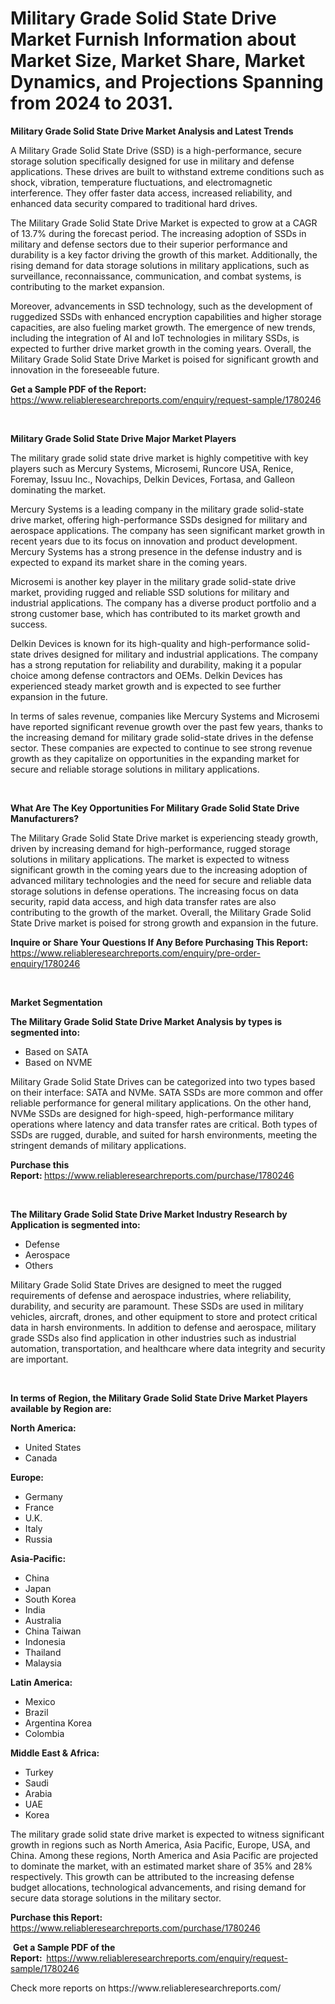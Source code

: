 <p><h1>Military Grade Solid State Drive Market Furnish Information about Market Size, Market Share, Market Dynamics, and Projections Spanning from 2024 to 2031.</h1></p><p><strong>Military Grade Solid State Drive Market Analysis and Latest Trends</strong></p>
<p><p>A Military Grade Solid State Drive (SSD) is a high-performance, secure storage solution specifically designed for use in military and defense applications. These drives are built to withstand extreme conditions such as shock, vibration, temperature fluctuations, and electromagnetic interference. They offer faster data access, increased reliability, and enhanced data security compared to traditional hard drives.</p><p>The Military Grade Solid State Drive Market is expected to grow at a CAGR of 13.7% during the forecast period. The increasing adoption of SSDs in military and defense sectors due to their superior performance and durability is a key factor driving the growth of this market. Additionally, the rising demand for data storage solutions in military applications, such as surveillance, reconnaissance, communication, and combat systems, is contributing to the market expansion.</p><p>Moreover, advancements in SSD technology, such as the development of ruggedized SSDs with enhanced encryption capabilities and higher storage capacities, are also fueling market growth. The emergence of new trends, including the integration of AI and IoT technologies in military SSDs, is expected to further drive market growth in the coming years. Overall, the Military Grade Solid State Drive Market is poised for significant growth and innovation in the foreseeable future.</p></p>
<p><strong>Get a Sample PDF of the Report:&nbsp;</strong> <a href="https://www.reliableresearchreports.com/enquiry/request-sample/1780246">https://www.reliableresearchreports.com/enquiry/request-sample/1780246</a></p>
<p>&nbsp;</p>
<p><strong>Military Grade Solid State Drive Major Market Players</strong></p>
<p><p>The military grade solid state drive market is highly competitive with key players such as Mercury Systems, Microsemi, Runcore USA, Renice, Foremay, Issuu Inc., Novachips, Delkin Devices, Fortasa, and Galleon dominating the market. </p><p>Mercury Systems is a leading company in the military grade solid-state drive market, offering high-performance SSDs designed for military and aerospace applications. The company has seen significant market growth in recent years due to its focus on innovation and product development. Mercury Systems has a strong presence in the defense industry and is expected to expand its market share in the coming years.</p><p>Microsemi is another key player in the military grade solid-state drive market, providing rugged and reliable SSD solutions for military and industrial applications. The company has a diverse product portfolio and a strong customer base, which has contributed to its market growth and success.</p><p>Delkin Devices is known for its high-quality and high-performance solid-state drives designed for military and industrial applications. The company has a strong reputation for reliability and durability, making it a popular choice among defense contractors and OEMs. Delkin Devices has experienced steady market growth and is expected to see further expansion in the future.</p><p>In terms of sales revenue, companies like Mercury Systems and Microsemi have reported significant revenue growth over the past few years, thanks to the increasing demand for military grade solid-state drives in the defense sector. These companies are expected to continue to see strong revenue growth as they capitalize on opportunities in the expanding market for secure and reliable storage solutions in military applications.</p></p>
<p>&nbsp;</p>
<p><strong>What Are The Key Opportunities For Military Grade Solid State Drive Manufacturers?</strong></p>
<p><p>The Military Grade Solid State Drive market is experiencing steady growth, driven by increasing demand for high-performance, rugged storage solutions in military applications. The market is expected to witness significant growth in the coming years due to the increasing adoption of advanced military technologies and the need for secure and reliable data storage solutions in defense operations. The increasing focus on data security, rapid data access, and high data transfer rates are also contributing to the growth of the market. Overall, the Military Grade Solid State Drive market is poised for strong growth and expansion in the future.</p></p>
<p><strong>Inquire or Share Your Questions If Any Before Purchasing This Report:</strong> <a href="https://www.reliableresearchreports.com/enquiry/pre-order-enquiry/1780246">https://www.reliableresearchreports.com/enquiry/pre-order-enquiry/1780246</a></p>
<p>&nbsp;</p>
<p><strong>Market Segmentation</strong></p>
<p><strong>The Military Grade Solid State Drive Market Analysis by types is segmented into:</strong></p>
<p><ul><li>Based on SATA</li><li>Based on NVME</li></ul></p>
<p><p>Military Grade Solid State Drives can be categorized into two types based on their interface: SATA and NVMe. SATA SSDs are more common and offer reliable performance for general military applications. On the other hand, NVMe SSDs are designed for high-speed, high-performance military operations where latency and data transfer rates are critical. Both types of SSDs are rugged, durable, and suited for harsh environments, meeting the stringent demands of military applications.</p></p>
<p><strong>Purchase this Report:&nbsp;</strong><a href="https://www.reliableresearchreports.com/purchase/1780246">https://www.reliableresearchreports.com/purchase/1780246</a></p>
<p>&nbsp;</p>
<p><strong>The Military Grade Solid State Drive Market Industry Research by Application is segmented into:</strong></p>
<p><ul><li>Defense</li><li>Aerospace</li><li>Others</li></ul></p>
<p><p>Military Grade Solid State Drives are designed to meet the rugged requirements of defense and aerospace industries, where reliability, durability, and security are paramount. These SSDs are used in military vehicles, aircraft, drones, and other equipment to store and protect critical data in harsh environments. In addition to defense and aerospace, military grade SSDs also find application in other industries such as industrial automation, transportation, and healthcare where data integrity and security are important.</p></p>
<p>&nbsp;</p>
<p><strong>In terms of Region, the Military Grade Solid State Drive Market Players available by Region are:</strong></p>
<p>
    <p> <strong> North America: </strong>
        <ul>
            <li>United States</li>
            <li>Canada</li>
        </ul>
        </p> 
    <p> <strong> Europe: </strong>
        <ul>
            <li>Germany</li>
            <li>France</li>
            <li>U.K.</li>
            <li>Italy</li>
            <li>Russia</li>
        </ul>
        </p> 
    <p> <strong> Asia-Pacific: </strong>
        <ul>
            <li>China</li>
            <li>Japan</li>
            <li>South Korea</li>
            <li>India</li>
            <li>Australia</li>
            <li>China Taiwan</li>
            <li>Indonesia</li>
            <li>Thailand</li>
            <li>Malaysia</li>
        </ul>
        </p> 
    <p> <strong> Latin America: </strong>
        <ul>
            <li>Mexico</li>
            <li>Brazil</li>
            <li>Argentina Korea</li>
            <li>Colombia</li>
        </ul>
        </p> 
    <p> <strong> Middle East & Africa: </strong>
        <ul>
            <li>Turkey</li>
            <li>Saudi</li>
            <li>Arabia</li>
            <li>UAE</li>
            <li>Korea</li>
        </ul>
    </p>
    </p>
<p><p>The military grade solid state drive market is expected to witness significant growth in regions such as North America, Asia Pacific, Europe, USA, and China. Among these regions, North America and Asia Pacific are projected to dominate the market, with an estimated market share of 35% and 28% respectively. This growth can be attributed to the increasing defense budget allocations, technological advancements, and rising demand for secure data storage solutions in the military sector.</p></p>
<p><strong>Purchase this Report: </strong><a href="https://www.reliableresearchreports.com/purchase/1780246">https://www.reliableresearchreports.com/purchase/1780246</a></p>
<p>&nbsp;<strong>Get a Sample PDF of the Report:&nbsp;&nbsp;</strong><a href="https://www.reliableresearchreports.com/enquiry/request-sample/1780246">https://www.reliableresearchreports.com/enquiry/request-sample/1780246</a></p>
<p><strong></strong></p>
<p>Check more reports on https://www.reliableresearchreports.com/</p>